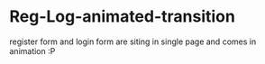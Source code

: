 # Reg-Log-animated-transition
register form and login form are siting in single page and comes in animation  :P
